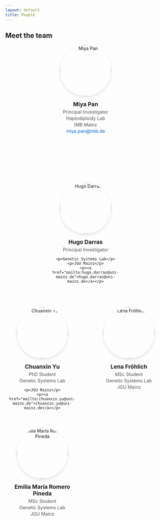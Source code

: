 ```yaml
---
layout: default
title: People
---
```


## Meet the team

<style>
.group-leaders {
  display: flex;
  justify-content: center;
  gap: 150px;   /* more space between the pictures */
  margin-bottom: 60px;
  flex-wrap: wrap;
}


.people-grid {
  display: grid;
  grid-template-columns: repeat(auto-fit, minmax(180px, 1fr));
  gap: 40px;
  justify-items: center;
  margin-top: 40px;
}

.person {
  text-align: center;
  max-width: 220px;
}

.person img {
  width: 160px;
  height: 160px;
  object-fit: cover;
  border-radius: 50%;
  box-shadow: 0px 4px 10px rgba(0,0,0,0.1);
  transition: transform 0.3s ease, box-shadow 0.3s ease;
}

.person img:hover {
  transform: scale(1.05);
  box-shadow: 0px 6px 15px rgba(0,0,0,0.2);
}

.person h3 {
  margin-top: 15px;
  margin-bottom: 5px;
  font-size: 1.1rem;
}

.person p {
  margin: 3px 0;
  color: #555;
  font-size: 0.9rem;
}

.person a {
  color: #0066cc;
  text-decoration: none;
  font-size: 0.9rem;
}

.person a:hover {
  text-decoration: underline;
}
</style>

<div class="group-leaders">
  <div class="person">
    <img src="{{ '/assets/images/miya-pan.png' | relative_url }}" alt="Miya Pan">
    <h3>Miya Pan</h3>
    <p>Principal Investigator</p>
    <p>Haplodiploidy Lab</p>
    <p>IMB Mainz</p>
    <p><a href="mailto:miya.pan@imb.de">miya.pan@imb.de</a></p>
  </div>
  <div class="person">
    <img src="{{ '/assets/images/hugo-darras.png' | relative_url }}" alt="Hugo Darras">
    <h3>Hugo Darras</h3>
        <p>Principal Investigator</p>

    <p>Genetic Systems Lab</p>
    <p>JGU Mainz</p>
    <p><a href="mailto:hugo.darras@uni-mainz.de">hugo.darras@uni-mainz.de</a></p>
  </div>
</div>

<div class="people-grid">
  <div class="person">
    <img src="{{ '/assets/images/chuanxin.png' | relative_url }}" alt="Chuanxin Yu">
    <h3>Chuanxin Yu</h3>
    <p>PhD Student</p>
        <p>Genetic Systems Lab</p>

    <p>JGU Mainz</p>
    <p><a href="mailto:chuanxin.yu@uni-mainz.de">chuanxin.yu@uni-mainz.de</a></p>
  </div>

  <div class="person">
    <img src="{{ '/assets/images/lena.png' | relative_url }}" alt="Lena Fröhlich">
    <h3>Lena Fröhlich</h3>
    <p>MSc Student</p>
          <p>Genetic Systems Lab</p>
        <p>JGU Mainz</p>
  </div>

  <div class="person">
    <img src="{{ '/assets/images/emilia.png' | relative_url }}" alt="Emilia María Romero Pineda">
    <h3>Emilia María Romero Pineda</h3>    
    <p>MSc Student</p>
          <p>Genetic Systems Lab</p>
        <p>JGU Mainz</p>
  </div>

</div>
